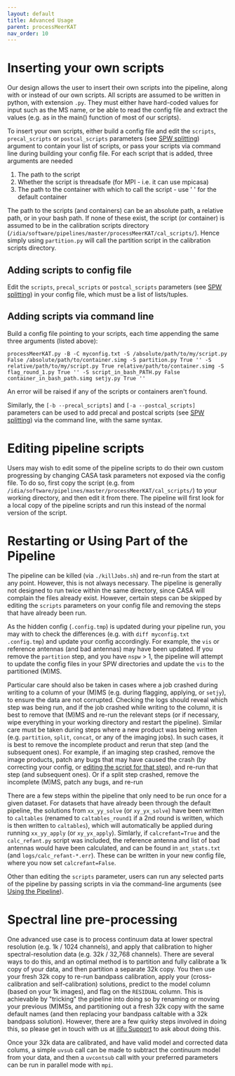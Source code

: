 ```yaml
---
layout: default
title: Advanced Usage
parent: processMeerKAT
nav_order: 10
---
```


# Inserting your own scripts

Our design allows the user to insert their own scripts into the pipeline, along with or instead of our own scripts. All scripts are assumed to be written in python, with extension `.py`. They must either have hard-coded values for input such as the MS name, or be able to read the config file and extract the values (e.g. as in the main() function of most of our scripts).

To insert your own scripts, either build a config file and edit the `scripts`, `precal_scripts` or `postcal_scripts` parameters (see [SPW splitting](/docs/processMeerKAT/using-the-pipeline#spw-splitting)) argument to contain your list of scripts, or pass your scripts via command line during building your config file. For each script that is added, three arguments are needed

1. The path to the script
2. Whether the script is threadsafe (for MPI - i.e. it can use mpicasa)
3. The path to the container with which to call the script - use ' ' for the default container

The path to the scripts (and containers) can be an absolute path, a relative path, or in your bash path. If none of these exist, the script (or container) is assumed to be in the calibration scripts directory (`/idia/software/pipelines/master/processMeerKAT/cal_scripts/`). Hence simply using `partition.py` will call the partition script in the calibration scripts directory.

## Adding scripts to config file

Edit the `scripts`, `precal_scripts` or `postcal_scripts` parameters (see [SPW splitting](/docs/processMeerKAT/using-the-pipeline#spw-splitting)) in your config file, which must be a list of lists/tuples.

## Adding scripts via command line

Build a config file pointing to your scripts, each time appending the same three arguments (listed above):

```processMeerKAT.py -B -C myconfig.txt -S /absolute/path/to/my/script.py False /absolute/path/to/container.simg -S partition.py True '' -S relative/path/to/my/script.py True relative/path/to/container.simg -S flag_round_1.py True '' -S script_in_bash_PATH.py False container_in_bash_path.simg setjy.py True ''```

An error will be raised if any of the scripts or containers aren't found.

Similarly, the `[-b --precal_scripts]` and `[-a --postcal_scripts]` parameters can be used to add precal and postcal scripts (see [SPW splitting](/docs/processMeerKAT/using-the-pipeline#spw-splitting)) via the command line, with the same syntax.

# Editing pipeline scripts

Users may wish to edit some of the pipeline scripts to do their own custom progressing by changing CASA task parameters not exposed via the config file. To do so, first copy the script (e.g. from `/idia/software/pipelines/master/processMeerKAT/cal_scripts/`) to your working directory, and then edit it from there. The pipeline will first look for a local copy of the pipeline scripts and run this instead of the normal version of the script.

<!-- If you can't find the script, type `which processMeerKAT.py` into your terminal, and then search in the same directory (e.g. `which `) -->


# Restarting or Using Part of the Pipeline

The pipeline can be killed (via `./killJobs.sh`) and re-run from the start at any point. However, this is not always necessary. The pipeline is generally not designed to run twice within the same directory, since CASA will complain the files already exist. However, certain steps can be skipped by editing the `scripts` parameters on your config file and removing the steps that have already been run.

As the hidden config (`.config.tmp`) is updated during your pipeline run, you may with to check the differences (e.g. with `diff myconfig.txt .config.tmp`) and update your config accordingly. For example, the `vis` or reference antennas (and bad antennas) may have been updated. If you remove the `partition` step, and you have `nspw` > 1, the pipeline will attempt to update the config files in your SPW directories and update the `vis` to the partitioned (M)MS.

Particular care should also be taken in cases where a job crashed during writing to a column of your (M)MS (e.g. during flagging, applying, or `setjy`), to ensure the data are not corrupted. Checking the logs should reveal which step was being run, and if the job crashed while writing to the column, it is best to remove that (M)MS and re-run the relevant steps (or if necessary, wipe everything in your working directory and restart the pipeline). Similar care must be taken during steps where a new product was being written (e.g. `partition`, `split`, `concat`, or any of the imaging jobs). In such cases, it is best to remove the incomplete product and rerun that step (and the subsequent ones). For example, if an imaging step crashed, remove the image products, patch any bugs that may have caused the crash (by correcting your config, or [editing the script for that step](#editing-pipeline-scripts)), and re-run that step (and subsequent ones). Or if a split step crashed, remove the incomplete (M)MS, patch any bugs, and re-run

There are a few steps within the pipeline that only need to be run once for a given dataset. For datasets that have already been through the default pipeline, the solutions from `xx_yy_solve` (or `xy_yx_solve`) have been written to `caltables` (renamed to `caltables_round1` if a 2nd round is written, which is then written to `caltables`), which will automatically be applied during running `xx_yy_apply` (or `xy_yx_apply`). Simlarly, if `calcrefant=True` and the `calc_refant.py` script was included, the reference antenna and list of bad antennas would have been calculated, and can be found in `ant_stats.txt` (and `logs/calc_refant-*.err`). These can be written in your new config file, where you now set `calcrefant=False`.

Other than editing the `scripts` parameter, users can run any selected parts of the pipeline by passing scripts in via the command-line arguments (see [Using the Pipeline](/docs/processMeerKAT/using-the-pipeline#inserting-your-own-scripts)).

# Spectral line pre-processing

One advanced use case is to process continuum data at lower spectral resolution (e.g. 1k / 1024 channels), and apply that calibration to higher spectral-resolution data (e.g. 32k / 32,768 channels). There are several ways to do this, and an optimal method is to partition and fully calibrate a 1k copy of your data, and then partition a separate 32k copy. You then use your fresh 32k copy to re-run bandpass calibration, apply your (cross-calibration and self-calibration) solutions, predict to the model column (based on your 1k images), and flag on the `RESIDUAL` column. This is achievable by "tricking" the pipeline into doing so by renaming or moving your previous (M)MSs, and partitioning out a fresh 32k copy with the same default names (and then replacing your bandpass caltable with a 32k bandpass solution). However, there are a few quirky steps involved in doing this, so please get in touch with us at [ilifu Support](mailto:support@ilifu.ac.za) to ask about doing this.

Once your 32k data are calibrated, and have valid model and corrected data colums, a simple `uvsub` call can be made to subtract the continuum model from your data, and then a `uvcontsub` call with your preferred parameters can be run in parallel mode with `mpi`.
